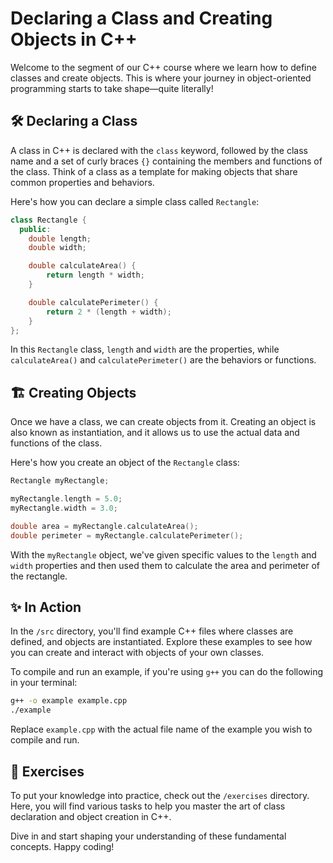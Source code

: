 
# Declaring a Class and Creating Objects in C++

Welcome to the segment of our C++ course where we learn how to define classes and create objects. This is where your journey in object-oriented programming starts to take shape—quite literally!

## 🛠️ Declaring a Class

A class in C++ is declared with the `class` keyword, followed by the class name and a set of curly braces `{}` containing the members and functions of the class. Think of a class as a template for making objects that share common properties and behaviors.

Here's how you can declare a simple class called `Rectangle`:

```cpp
class Rectangle {
  public:
    double length;
    double width;

    double calculateArea() {
        return length * width;
    }

    double calculatePerimeter() {
        return 2 * (length + width);
    }
};
```

In this `Rectangle` class, `length` and `width` are the properties, while `calculateArea()` and `calculatePerimeter()` are the behaviors or functions.

## 🏗️ Creating Objects

Once we have a class, we can create objects from it. Creating an object is also known as instantiation, and it allows us to use the actual data and functions of the class.

Here's how you create an object of the `Rectangle` class:

```cpp
Rectangle myRectangle;

myRectangle.length = 5.0;
myRectangle.width = 3.0;

double area = myRectangle.calculateArea();
double perimeter = myRectangle.calculatePerimeter();
```

With the `myRectangle` object, we've given specific values to the `length` and `width` properties and then used them to calculate the area and perimeter of the rectangle.

## ✨ In Action

In the `/src` directory, you'll find example C++ files where classes are defined, and objects are instantiated. Explore these examples to see how you can create and interact with objects of your own classes.

To compile and run an example, if you're using `g++` you can do the following in your terminal:

```bash
g++ -o example example.cpp
./example
```

Replace `example.cpp` with the actual file name of the example you wish to compile and run.

## 🎯 Exercises

To put your knowledge into practice, check out the `/exercises` directory. Here, you will find various tasks to help you master the art of class declaration and object creation in C++.

Dive in and start shaping your understanding of these fundamental concepts. Happy coding!
